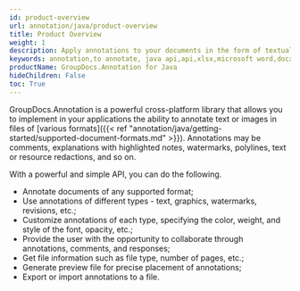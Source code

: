 ```yaml
---
id: product-overview
url: annotation/java/product-overview
title: Product Overview
weight: 1
description: Apply annotations to your documents in the form of textual comments, explanations with highlighted notes, watermarks, polylines, text/resource redactions and much more.
keywords: annotation,to annotate, java api,api,xlsx,microsoft word,docx,pptx,pdf,c# 
productName: GroupDocs.Annotation for Java
hideChildren: False
toc: True
---
```

GroupDocs.Annotation is a powerful cross-platform library that allows you to implement in your applications the ability to annotate text or images in files of [various formats]({{< ref "annotation/java/getting-started/supported-document-formats.md" >}}).
Annotations may be comments, explanations with highlighted notes, watermarks, polylines, text or resource redactions, and so on.

With a powerful and simple API, you can do the following.

* Annotate documents of any supported format;
* Use annotations of different types - text, graphics, watermarks, revisions, etc.;
* Customize annotations of each type, specifying the color, weight, and style of the font, opacity, etc.;
* Provide the user with the opportunity to collaborate through annotations, comments, and responses;
* Get file information such as file type, number of pages, etc.;
* Generate preview file for precise placement of annotations;
* Export or import annotations to a file.
